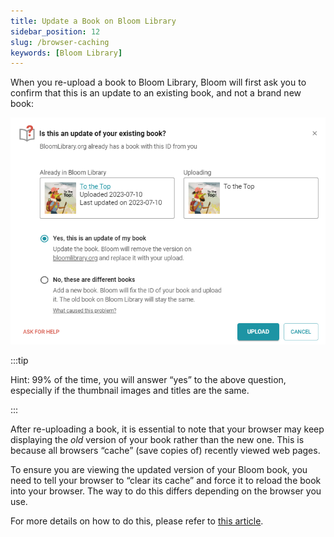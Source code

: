 ```yaml
---
title: Update a Book on Bloom Library
sidebar_position: 12
slug: /browser-caching
keywords: [Bloom Library]
---
```




When you re-upload a book to Bloom Library, Bloom will first ask you to confirm that this is an update to an existing book, and not a brand new book:


![](./browser-caching.911edf31-4e81-434d-b25d-7f3fca08bc85.png)


:::tip

Hint: 99% of the time, you will answer “yes” to the above question, especially if the thumbnail images and titles are the same.

:::




After re-uploading a book, it is essential to note that your browser may keep displaying the _old_ version of your book rather than the new one. This is because all browsers “cache” (save copies of) recently viewed web pages.


To ensure you are viewing the updated version of your Bloom book, you need to tell your browser to “clear its cache” and force it to reload the book into your browser. The way to do this differs depending on the browser you use. 


For more details on how to do this, please refer to [this article](https://fabricdigital.co.nz/blog/how-to-hard-refresh-your-browser-and-clear-cache).

